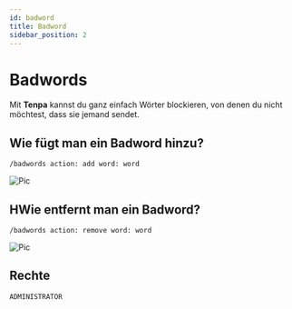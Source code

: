 ```yaml
---
id: badword
title: Badword
sidebar_position: 2
---
```


# Badwords
Mit **Tenpa** kannst du ganz einfach Wörter blockieren, von denen du nicht möchtest, dass sie jemand sendet.


## Wie fügt man ein Badword hinzu?
`/badwords action: add word: word`

![Pic](/img/config_badword.gif)

## HWie entfernt man ein Badword?
`/badwords action: remove word: word`

![Pic](/img/config_badword_remove.gif)

## Rechte
`ADMINISTRATOR`